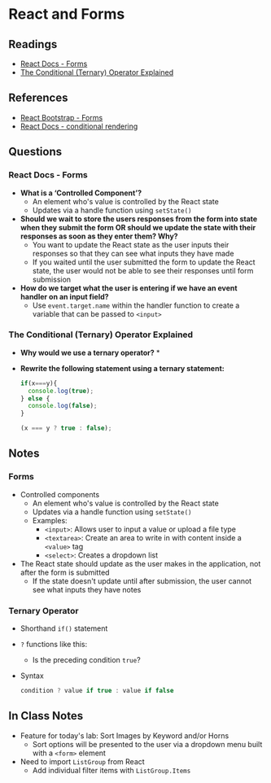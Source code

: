 # React and Forms

## Readings

* [React Docs - Forms](https://reactjs.org/docs/forms.html)
* [The Conditional (Ternary) Operator Explained](https://codeburst.io/javascript-the-conditional-ternary-operator-explained-cac7218beeff)

## References

* [React Bootstrap - Forms](https://react-bootstrap.github.io/forms/overview/)
* [React Docs - conditional rendering](https://reactjs.org/docs/conditional-rendering.html)

## Questions

### React Docs - Forms

* **What is a ‘Controlled Component’?**
  * An element who's value is controlled by the React state
  * Updates via a handle function using `setState()`
* **Should we wait to store the users responses from the form into state when they submit the form OR should we update the state with their responses as soon as they enter them? Why?**
  * You want to update the React state as the user inputs their responses so that they can see what inputs they have made
  * If you waited until the user submitted the form to update the React state, the user would not be able to see their responses until form submission
* **How do we target what the user is entering if we have an event handler on an input field?**
  * Use `event.target.name` within the handler function to create a variable that can be passed to `<input>`

### The Conditional (Ternary) Operator Explained

* **Why would we use a ternary operator?**
  * 
* **Rewrite the following statement using a ternary statement:**

  ```js
  if(x===y){
    console.log(true);
  } else {
    console.log(false);
  }
  ```

  ```js
  (x === y ? true : false);
  ```

## Notes

### Forms

* Controlled components
  * An element who's value is controlled by the React state
  * Updates via a handle function using `setState()`
  * Examples:
    * `<input>`: Allows user to input a value or upload a file type
    * `<textarea>`: Create an area to write in with content inside a `<value>` tag
    * `<select>`: Creates a dropdown list
* The React state should update as the user makes in the application, not after the form is submitted
  * If the state doesn't update until after submission, the user cannot see what inputs they have notes

### Ternary Operator

* Shorthand `if()` statement
* `?` functions like this:
  * Is the preceding condition `true`?
* Syntax

  ```js
  condition ? value if true : value if false
  ```
  
## In Class Notes

* Feature for today's lab: Sort Images by Keyword and/or Horns
  * Sort options will be presented to the user via a dropdown menu built with a `<form>` element
* Need to import `ListGroup` from React
  * Add individual filter items with `ListGroup.Items`

